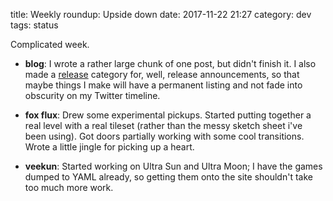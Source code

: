 title: Weekly roundup: Upside down
date: 2017-11-22 21:27
category: dev
tags: status

Complicated week.

- **blog**: I wrote a rather large chunk of one post, but didn't finish it.  I also made a [release](/release/) category for, well, release announcements, so that maybe things I make will have a permanent listing and not fade into obscurity on my Twitter timeline.

- **fox flux**: Drew some experimental pickups.  Started putting together a real level with a real tileset (rather than the messy sketch sheet i've been using).  Got doors partially working with some cool transitions.  Wrote a little jingle for picking up a heart.

- **veekun**: Started working on Ultra Sun and Ultra Moon; I have the games dumped to YAML already, so getting them onto the site shouldn't take too much more work.
